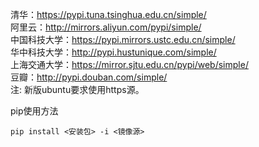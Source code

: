 清华：https://pypi.tuna.tsinghua.edu.cn/simple/  
阿里云：http://mirrors.aliyun.com/pypi/simple/  
中国科技大学：https://pypi.mirrors.ustc.edu.cn/simple/  
华中科技大学：http://pypi.hustunique.com/simple/  
上海交通大学：https://mirror.sjtu.edu.cn/pypi/web/simple/  
豆瓣：http://pypi.douban.com/simple/  
注: 新版ubuntu要求使用https源。  
  
pip使用方法  
```
pip install <安装包> -i <镜像源>
```
